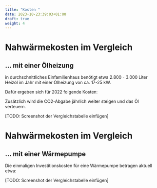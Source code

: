 ```yaml
---
title: "Kosten "
date: 2023-10-23:39:03+01:00
draft: true
weight: 4
---
```


# Nahwärmekosten im Vergleich

## ... mit einer Ölheizung

in durchschnittliches Einfamilienhaus benötigt etwa 2.800 - 3.000 Liter Heizöl im Jahr mit einer Ölheizung von ca. 17-25 kW.

Dafür ergeben sich für 2022 folgende Kosten:

Zusätzlich wird die CO2-Abgabe jährlich weiter steigen und das Öl verteuern. 

[TODO: Screenshot der Vergleichstabelle einfügen]

# Nahwärmekosten im Vergleich

## ... mit einer Wärmepumpe

Die einmaligen Investitionskosten für eine Wärmepumpe betragen aktuell etwa:

[TODO: Screenshot der Vergleichstabelle einfügen]
